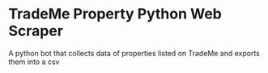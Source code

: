 # TradeMe Property Python Web Scraper
A python bot that collects data of properties listed on TradeMe and exports them into a csv
